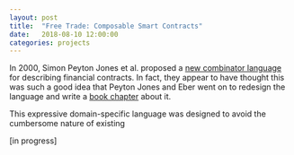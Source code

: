 ```yaml
---
layout: post
title:  "Free Trade: Composable Smart Contracts"
date:   2018-08-10 12:00:00
categories: projects
---
```


In 2000, Simon Peyton Jones et al. proposed a [new combinator language](https://www.microsoft.com/en-us/research/publication/composing-contracts-an-adventure-in-financial-engineering/) for describing financial contracts. In fact, they appear to have thought this was such a good idea that Peyton Jones and Eber went on to redesign the language and write a [book chapter](https://www.microsoft.com/en-us/research/wp-content/uploads/2000/09/pj-eber.pdf) about it.

This expressive domain-specific language was designed to avoid the cumbersome nature of existing

[in progress]
